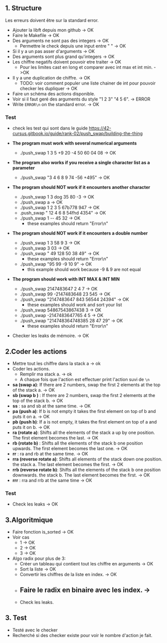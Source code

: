 ## 1. Structure 
Les erreurs doivent être sur la standard error.
- Ajouter la libft depuis mon github -> OK
- Faire le Makefile -> OK
- Des arguments ne sont pas des integers -> OK
	- Permettre le check depuis une input entre " "  -> OK
- Si il y a un pas asser d'arguments -> OK
- Des arguments sont plus grand qu'integers ->  OK
-  Les chiffre negatifs doivent pouvoir etre traiter -> OK
	- Pour les limites cast en long et comparer avec int max et int min. ->OK
- Il y a une duplication de chiffre. -> OK
	- TODO: voir comment populer une liste chainer de int pour pouvoir checker les dupliquer -> OK
- Faire un schéma des actions disponible.
- Voir si il faut geré des arguments du style "1 2 3" "4 5 6". -> ERROR
- Write `ERROR\n` on the standard error. -> OK
### Test 
- check les test qui sont dans le guide https://42-cursus.gitbook.io/guide/rank-02/push_swap/building-the-thing
- **The program must work with several numerical arguments**
    - ./push_swap 1 3 5 +9 20 -4 50 60 04 08 -> OK
- **The program also works if you receive a single character list as a parameter**
    - ./push_swap "3 4 6 8 9 74 -56 +495" -> OK
- **The program should NOT work if it encounters another character**
    - ./push_swap 1 3 dog 35 80 -3 -> OK
    - ./push_swap a -> OK
    - ./push_swap 1 2 3 5 67b778 947 -> OK
    - .push_swap " 12 4 6 8 54fhd 4354" -> OK
    - ./push_swap 1 -- 45 32 -> OK
        - these examples should return "Error\n"

- **The program should NOT work if it encounters a double number**    
    - ./push_swap 1 3 58 9 3 -> OK
    - ./push_swap 3 03 -> OK
    - ./push_swap " 49 128 50 38 49" -> OK
        - these examples should return "Error\n"
    - ./push_swap "95 99 -9 10 9" -> OK
        - this example should work because -9 & 9 are not equal
- **The program should work with INT MAX & INT MIN**
    - ./push_swap 2147483647 2 4 7 -> OK
    - ./push_swap 99 -2147483648 23 545 -> OK
    - ./push_swap "2147483647 843 56544 24394" -> OK
        - these examples should work and sort your list
    - ./push_swap 54867543867438 3 -> OK
    - ./push_swap -2147483647765 4 5 -> OK
    - ./push_swap "214748364748385 28 47 29" -> OK
        - these examples should return "Error\n"

- Checker les leaks de mémoire. -> OK

## 2.Coder les actions
- Mettre tout les chiffre dans la stack a -> ok
- Coder les actions.
	- Remplir ma stack a. -> ok
	- A chaque  fois que l'action est effectuer print l'action suvi de `\n` 
- **sa (swap a)**: If there are 2 numbers, swap the first 2 elements at the top of the stack a. -> OK
- **sb (swap b )** : If there are 2 numbers, swap the first 2 elements at the top of the stack b. -> OK
- **ss** : sa and sb at the same time. -> OK
- **pa (push a)**: If b is not empty it takes the first element on top of b and puts it on a. -> OK
- **pb (push b)**: If a is not empty, it takes the first element on top of a and puts it on b. -> OK
- **ra (rotate a)**: Shifts all the elements of the stack a up by one position. The first element becomes the last. -> OK
- **rb (rotate b)** : Shifts all the elements of the stack b one position upwards. The first element becomes the last one. -> OK
- **rr** : ra and rb at the same time. -> OK
- **rra (reverse rotate a)**: Shifts all elements of the stack down one position. the stack a. The last element becomes the first. -> OK
- **rrb (reverse rotate b)**: Shifts all the elements of the stack b one position downwards. the stack b. The last element becomes the first. -> OK
- **rrr** : rra and rrb at the same time -> OK
### Test
- Check les leaks -> OK
## 3.Algoritmique
- Faire fonction is_sorted -> OK
- Voir cas 
	- 1 -> OK
	- 2 -> OK
	- 3 -> OK
- Algo radix pour plus de 3: 
	- Créer un tableau qui contient tout les chiffre en arguments -> OK
	- Sort la liste -> OK
	- Convertir les chiffres de la liste en index. -> OK
	- Faire le radix en binaire avec les index. -> 
		- 
	- Check les leaks.
## 3. Test
- Testé avec le checker 
- Recherché si des checker existe pour voir le nombre d'action je fait.